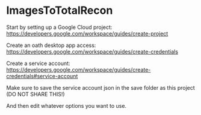 # ImagesToTotalRecon

Start by setting up a Google Cloud project: https://developers.google.com/workspace/guides/create-project

Create an oath desktop app access: https://developers.google.com/workspace/guides/create-credentials

Create a service account: https://developers.google.com/workspace/guides/create-credentials#service-account

Make sure to save the service account json in the save folder as this project (DO NOT SHARE THIS!)

And then edit whatever options you want to use.

